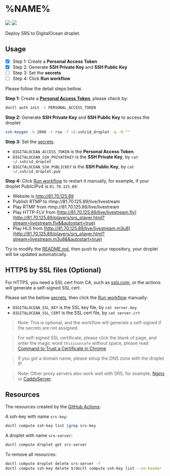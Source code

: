 # %NAME%

![](http://ossrs.net/gif/v1/sls.gif?site=github.com&path=/k8s/droplet/ossrs/%NAME%)
[![](https://github.com/ossrs/%NAME%/actions/workflows/droplet.yml/badge.svg)](https://github.com/ossrs/%NAME%/actions/workflows/droplet.yml)

Deploy SRS to DigitalOcean droplet.

## Usage

- [x] Step 1: Create a **Personal Access Token**
- [x] Step 2: Generate **SSH Private Key** and **SSH Public Key**
- [ ] Step 3: Set the **secrets**
- [ ] Step 4: Click **Run workflow**

Please follow the detail steps bellow.

**Step 1:** Create a **[Personal Access Token](https://cloud.digitalocean.com/account/api/tokens?i=896dc7)**, please check by:

```bash
doctl auth init -t PERSONAL_ACCESS_TOKEN
```

**Step 2:** Generate **SSH Private Key** and **SSH Public Key** to access the droplet:

```bash
ssh-keygen -b 2048 -t rsa -f ~/.ssh/id_droplet -q -N ""
```

**Step 3:** Set the [secrets](https://github.com/ossrs/%NAME%/settings/secrets/actions):

* `DIGITALOCEAN_ACCESS_TOKEN` is the **Personal Access Token**.
* `DIGITALOCEAN_SSH_PRIVATEKEY` is the **SSH Private Key**, by `cat ~/.ssh/id_droplet`
* `DIGITALOCEAN_SSH_PUBLICKEY` is the **SSH Public Key**, by `cat ~/.ssh/id_droplet.pub`

**Step 4:** Click [Run workflow](https://github.com/ossrs/%NAME%/actions/workflows/droplet.yml) to restart it manually,
for example, if your droplet PublicIPv4 is `81.70.125.89`:

* Website is http://81.70.125.89
* Publish RTMP to rtmp://81.70.125.89/live/livestream
* Play RTMP from rtmp://81.70.125.89/live/livestream
* Play HTTP-FLV from [http://81.70.125.89/live/livestream.flv](http://81.70.125.89/players/srs_player.html?stream=livestream.flv&&autostart=true)
* Play HLS from [http://81.70.125.89/live/livestream.m3u8](http://81.70.125.89/players/srs_player.html?stream=livestream.m3u8&&autostart=true)

Try to modify the [README.md](README.md), then push to your repository, your droplet will be updated automatically.

## HTTPS by SSL files (Optional)

For HTTPS, you need a SSL cert from CA, such as [ssls.com](https://www.ssls.com/), or the actions will generate a
self-signed SSL cert.

Please set the bellow [secrets](https://github.com/ossrs/%NAME%/settings/secrets/actions),
then click the [Run workflow](https://github.com/ossrs/%NAME%/actions/workflows/droplet.yml) manually:

* `DIGITALOCEAN_SSL_KEY` is the SSL key file, by `cat server.key`
* `DIGITALOCEAN_SSL_CERT` is the SSL cert file, by `cat server.crt`

> Note: This is optional, and the workflow will generate a self-signed if the secrets are not assigned.

> For self-signed SSL certificate, please click the blank of page, and enter the magic word `thisisunsafe` without
> space, please read [Command to Trust a Certificate in Chrome](https://www.youtube.com/watch?v=7J3vSN3pCjI)

> If you got a domain name, please setup the DNS zone with the droplet IP.

> Note: Other proxy servers also work well with SRS, for example,
> [Nginx](https://github.com/ossrs/srs/issues/2881#nginx-proxy) or
> [CaddyServer](https://github.com/ossrs/srs/issues/2881#caddy-proxy).

## Resources

The resources created by the [GitHub Actions](https://github.com/ossrs/%NAME%/actions):

A ssh-key with name `srs-key`:

```bash
doctl compute ssh-key list |grep srs-key
```

A droplet with name `srs-server`:

```bash
doctl compute droplet get srs-server
```

To remove all resources:

```bash
doctl compute droplet delete srs-server -f
doctl compute ssh-key delete $(doctl compute ssh-key list --no-header |grep srs-key |awk '{print $1}') -f
```

